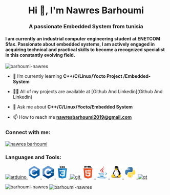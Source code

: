 <h1 align="center">Hi 👋, I'm Nawres Barhoumi</h1>
<h3 align="center">A passionate Embedded System from tunisia</h3>
<h4>I am currently an industrial computer engineering student at ENETCOM Sfax. Passionate about embedded systems, I am actively engaged in acquiring technical and practical skills to become a recognized specialist in this constantly evolving field.</h4>

<p align="left"> <img src="https://komarev.com/ghpvc/?username=barhoumi-nawres&label=Profile%20views&color=0e75b6&style=flat" alt="barhoumi-nawres" /> </p>

- 🌱 I’m currently learning **C++/C/Linux/Yocto Project /Embedded-System**

- 👨‍💻 All of my projects are available at [Github And Linkedin](Github And Linkedin)

- 💬 Ask me about **C++/C/Linux/Yocto/Embedded System**

- 📫 How to reach me **nawresbarhoumi2019@gmail.com**

<h3 align="left">Connect with me:</h3>
<p align="left">
<a href="[https://linkedin.com/in/nawres barhoumi](https://www.linkedin.com/in/nawres-barhoumi-199119206/)" target="blank"><img align="center" src="https://raw.githubusercontent.com/rahuldkjain/github-profile-readme-generator/master/src/images/icons/Social/linked-in-alt.svg" alt="nawres barhoumi" height="30" width="40" /></a>
</p>

<h3 align="left">Languages and Tools:</h3>
<p align="left"> <a href="https://www.arduino.cc/" target="_blank" rel="noreferrer"> <img src="https://cdn.worldvectorlogo.com/logos/arduino-1.svg" alt="arduino" width="40" height="40"/> </a> <a href="https://www.cprogramming.com/" target="_blank" rel="noreferrer"> <img src="https://raw.githubusercontent.com/devicons/devicon/master/icons/c/c-original.svg" alt="c" width="40" height="40"/> </a> <a href="https://www.w3schools.com/cpp/" target="_blank" rel="noreferrer"> <img src="https://raw.githubusercontent.com/devicons/devicon/master/icons/cplusplus/cplusplus-original.svg" alt="cplusplus" width="40" height="40"/> </a> <a href="https://www.w3schools.com/css/" target="_blank" rel="noreferrer"> <img src="https://raw.githubusercontent.com/devicons/devicon/master/icons/css3/css3-original-wordmark.svg" alt="css3" width="40" height="40"/> </a> <a href="https://git-scm.com/" target="_blank" rel="noreferrer"> <img src="https://www.vectorlogo.zone/logos/git-scm/git-scm-icon.svg" alt="git" width="40" height="40"/> </a> <a href="https://www.w3.org/html/" target="_blank" rel="noreferrer"> <img src="https://raw.githubusercontent.com/devicons/devicon/master/icons/html5/html5-original-wordmark.svg" alt="html5" width="40" height="40"/> </a> <a href="https://www.java.com" target="_blank" rel="noreferrer"> <img src="https://raw.githubusercontent.com/devicons/devicon/master/icons/java/java-original.svg" alt="java" width="40" height="40"/> </a> <a href="https://www.linux.org/" target="_blank" rel="noreferrer"> <img src="https://raw.githubusercontent.com/devicons/devicon/master/icons/linux/linux-original.svg" alt="linux" width="40" height="40"/> </a> <a href="https://www.python.org" target="_blank" rel="noreferrer"> <img src="https://raw.githubusercontent.com/devicons/devicon/master/icons/python/python-original.svg" alt="python" width="40" height="40"/> </a> <a href="https://www.qt.io/" target="_blank" rel="noreferrer"> <img src="https://upload.wikimedia.org/wikipedia/commons/0/0b/Qt_logo_2016.svg" alt="qt" width="40" height="40"/> </a> </p>

<p><img align="left" src="https://github-readme-stats.vercel.app/api/top-langs?username=barhoumi-nawres&show_icons=true&locale=en&layout=compact" alt="barhoumi-nawres" /></p>

<p>&nbsp;<img align="center" src="https://github-readme-stats.vercel.app/api?username=barhoumi-nawres&show_icons=true&locale=en" alt="barhoumi-nawres" /></p>



